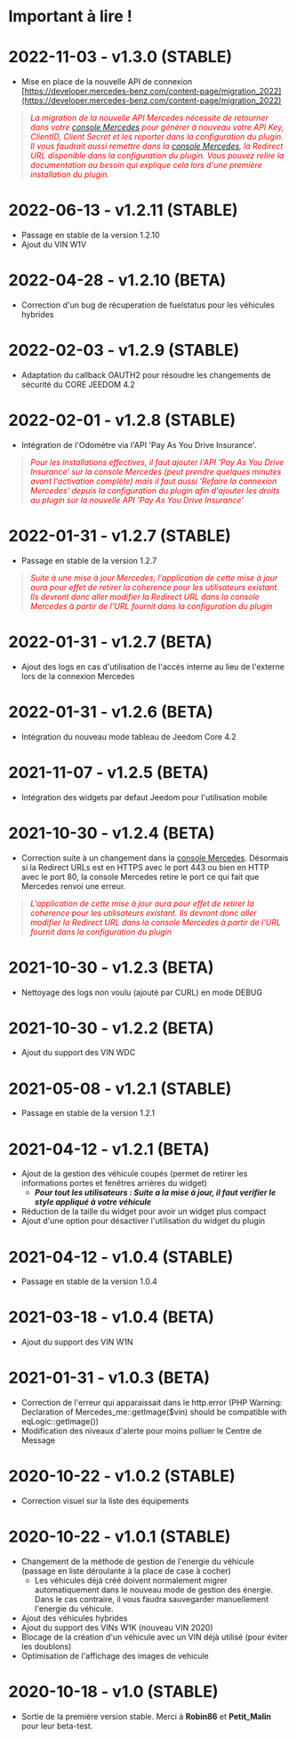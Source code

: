 # Important à lire !

# 2022-11-03 - v1.3.0 (STABLE)

- Mise en place de la nouvelle API de connexion [https://developer.mercedes-benz.com/content-page/migration_2022](https://developer.mercedes-benz.com/content-page/migration_2022)

> <span style="color:red">_La migration de la nouvelle API Mercedes nécessite de retourner dans votre [console Mercedes](https://developer.mercedes-benz.com/console) pour générer à nouveau votre  API Key, ClientID, Client Secret et les reporter dans la configuration du plugin.
Il vous faudrait aussi remettre dans la [console Mercedes](https://developer.mercedes-benz.com/console), la Redirect URL disponible dans la configuration du plugin. Vous pouvez relire la documentation au besoin qui explique cela lors d'une première installation du plugin._</span>

# 2022-06-13 - v1.2.11 (STABLE)

- Passage en stable de la version 1.2.10
- Ajout du VIN W1V

# 2022-04-28 - v1.2.10 (BETA)

- Correction d'un bug de récuperation de fuelstatus pour les véhicules hybrides

# 2022-02-03 - v1.2.9 (STABLE)

- Adaptation du callback OAUTH2 pour résoudre les changements de sécurité du CORE JEEDOM 4.2

# 2022-02-01 - v1.2.8 (STABLE)

- Intégration de l'Odomètre via l'API 'Pay As You Drive Insurance'.
> <span style="color:red">_Pour les installations effectives, il faut ajouter l'API 'Pay As You Drive Insurance' sur la console Mercedes (peut prendre quelques minutes avant l'activation complète) mais il faut aussi 'Refaire la connexion Mercedes' depuis la configuration du plugin afin d'ajouter les droits au plugin sur la nouvelle API 'Pay As You Drive Insurance'_</span>

# 2022-01-31 - v1.2.7 (STABLE)

- Passage en stable de la version 1.2.7
> <span style="color:red">_Suite à une mise à jour Mercedes, l'application de cette mise à jour aura pour effet de retirer la coherence pour les utilisateurs existant. Ils devront donc aller modifier la Redirect URL dans la console Mercedes à partir de l'URL fournit dans la configuration du plugin_</span>

# 2022-01-31 - v1.2.7 (BETA)

- Ajout des logs en cas d'utilisation de l'accès interne au lieu de l'externe lors de la connexion Mercedes
# 2022-01-31 - v1.2.6 (BETA)

- Intégration du nouveau mode tableau de Jeedom Core 4.2
# 2021-11-07 - v1.2.5 (BETA)

- Intégration des widgets par defaut Jeedom pour l'utilisation mobile

# 2021-10-30 - v1.2.4 (BETA)

- Correction suite à un changement dans la [console Mercedes](https://developer.mercedes-benz.com/console). Désormais si la Redirect URLs est en HTTPS avec le port 443 ou bien en HTTP avec le port 80, la console Mercedes retire le port ce qui fait que Mercedes renvoi une erreur.

> <span style="color:red">_L'application de cette mise à jour aura pour effet de retirer la coherence pour les utilisateurs existant. Ils devront donc aller modifier la Redirect URL dans la console Mercedes à partir de l'URL fournit dans la configuration du plugin_</span>

# 2021-10-30 - v1.2.3 (BETA)

- Nettoyage des logs non voulu (ajouté par CURL) en mode DEBUG
# 2021-10-30 - v1.2.2 (BETA)

- Ajout du support des VIN WDC
# 2021-05-08 - v1.2.1 (STABLE)

- Passage en stable de la version 1.2.1

# 2021-04-12 - v1.2.1 (BETA)

- Ajout de la gestion des véhicule coupés (permet de retirer les informations portes et fenêtres arrières du widget)
  - ___Pour tout les utilisateurs : Suite a la mise à jour, il faut verifier le style appliqué à votre véhicule___
- Réduction de la taille du widget pour avoir un widget plus compact
- Ajout d'une option pour désactiver l'utilisation du widget du plugin

# 2021-04-12 - v1.0.4 (STABLE)

- Passage en stable de la version 1.0.4

# 2021-03-18 - v1.0.4 (BETA)

- Ajout du support des VIN W1N

# 2021-01-31 - v1.0.3 (BETA)

- Correction de l'erreur qui apparaissait dans le http.error (PHP Warning:  Declaration of Mercedes_me::getImage($vin) should be compatible with eqLogic::getImage())
- Modification des niveaux d'alerte pour moins polluer le Centre de Message

# 2020-10-22 - v1.0.2 (STABLE)

- Correction visuel sur la liste des équipements

# 2020-10-22 - v1.0.1 (STABLE)

- Changement de la méthode de gestion de l'energie du véhicule (passage en liste déroulante à la place de case à cocher)
  - Les véhicules déjà créé doivent normalement migrer automatiquement dans le nouveau mode de gestion des énergie. Dans le cas contraire, il vous faudra sauvegarder manuellement l'energie du véhicule.
- Ajout des véhicules hybrides
- Ajout du support des VINs W1K (nouveau VIN 2020)
- Blocage de la création d'un véhicule avec un VIN déjà utilisé (pour éviter les doublons)
- Optimisation de l'affichage des images de vehicule

# 2020-10-18 - v1.0 (STABLE)

- Sortie de la première version stable. Merci à __Robin86__ et __Petit_Malin__ pour leur beta-test.